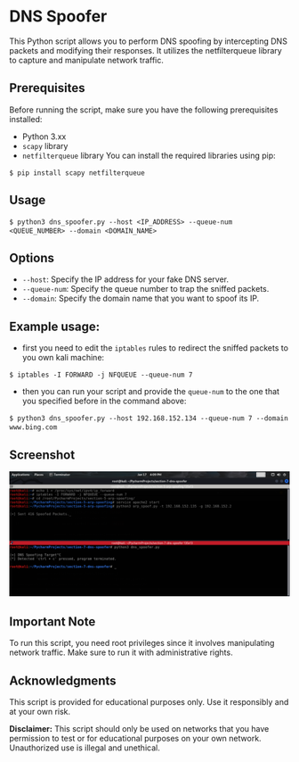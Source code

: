 # DNS Spoofer
This Python script allows you to perform DNS spoofing by intercepting DNS packets and modifying their responses. It utilizes the netfilterqueue library to capture and manipulate network traffic.

## Prerequisites
Before running the script, make sure you have the following prerequisites installed:
- Python 3.xx
- `scapy` library
- `netfilterqueue` library
You can install the required libraries using pip:
```commandline
$ pip install scapy netfilterqueue
```

## Usage
```commandline
$ python3 dns_spoofer.py --host <IP_ADDRESS> --queue-num <QUEUE_NUMBER> --domain <DOMAIN_NAME>
```

## Options
- `--host`: Specify the IP address for your fake DNS server.
- `--queue-num`: Specify the queue number to trap the sniffed packets.
- `--domain`: Specify the domain name that you want to spoof its IP.

## Example usage:
- first you need to edit the `iptables` rules to redirect the sniffed packets to you own kali machine:
```commandline
$ iptables -I FORWARD -j NFQUEUE --queue-num 7
```
- then you can run your script and provide the `queue-num` to the one that you specified before in the command above:
```commandline
$ python3 dns_spoofer.py --host 192.168.152.134 --queue-num 7 --domain www.bing.com
```

## Screenshot
![](screenshots/2023-06-17-16-09-31.png)

## Important Note
To run this script, you need root privileges since it involves manipulating network traffic. Make sure to run it with administrative rights.

## Acknowledgments
This script is provided for educational purposes only. Use it responsibly and at your own risk.

**Disclaimer:** This script should only be used on networks that you have permission to test or for educational purposes on your own network. Unauthorized use is illegal and unethical.

